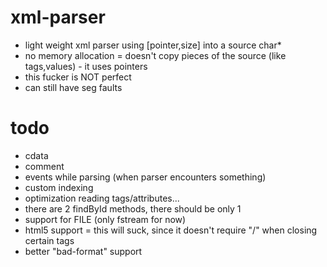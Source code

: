 # xml-parser
- light weight xml parser using [pointer,size] into a source char*
- no memory allocation = doesn't copy pieces of the source (like tags,values) - it uses pointers
- this fucker is NOT perfect
- can still have seg faults

# todo
- cdata
- comment
- events while parsing (when parser encounters something)
- custom indexing
- optimization reading tags/attributes...
- there are 2 findById methods, there should be only 1
- support for FILE (only fstream for now)
- html5 support = this will suck, since it doesn't require "/" when closing certain tags
- better "bad-format" support
